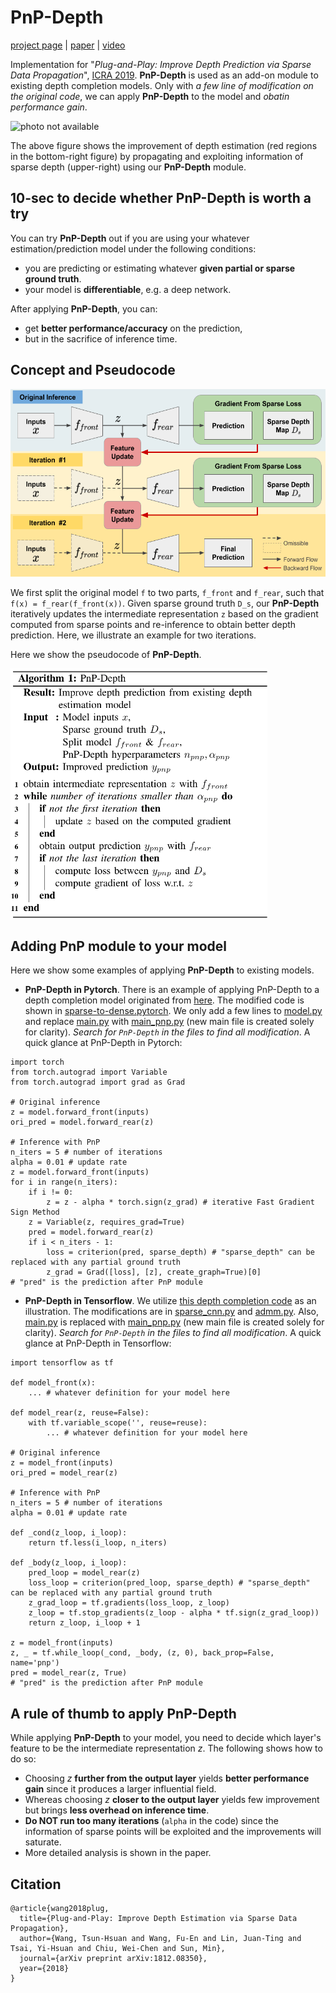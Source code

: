 # PnP-Depth
[project page](https://zswang666.github.io/PnP-Depth-Project-Page/) | [paper](https://arxiv.org/abs/1812.08350) | [video](https://drive.google.com/file/d/1XepIu6uSPVI5XidQnabN1_ZLKIfXaQaP/view)

Implementation for "*Plug-and-Play: Improve Depth Prediction via Sparse Data Propagation*", [ICRA 2019](https://www.icra2019.org/). **PnP-Depth** is used as an add-on module to existing depth completion models. Only with *a few line of modification on the original code*, we can apply **PnP-Depth** to the model and *obatin performance gain*.

<img src="index/teaser.gif" alt="photo not available" height="400">

The above figure shows the improvement of depth estimation (red regions in the bottom-right figure) by propagating and exploiting information of sparse depth (upper-right) using our **PnP-Depth** module.


## 10-sec to decide whether PnP-Depth is worth a try
You can try **PnP-Depth** out if you are using your whatever estimation/prediction model under the following conditions:
* you are predicting or estimating whatever **given partial or sparse ground truth**.
* your model is **differentiable**, e.g. a deep network.

After applying **PnP-Depth**, you can:
* get **better performance/accuracy** on the prediction,
* but in the sacrifice of inference time.

## Concept and Pseudocode
<img src="index/method.png" alt="photo not available" height="300">

We first split the original model ```f``` to two parts, ```f_front``` and ```f_rear```, such that ```f(x) = f_rear(f_front(x))```. Given sparse ground truth ```D_s```, our **PnP-Depth** iteratively updates the intermediate representation ```z``` based on the gradient computed from sparse points and re-inference to obtain better depth prediction. Here, we illustrate an example for two iterations.

Here we show the pseudocode of **PnP-Depth**.

<img src="index/pseudocode.png" alt="ToDo" height="400">

## Adding PnP module to your model
Here we show some examples of applying **PnP-Depth** to existing models.
- **PnP-Depth in Pytorch**. There is an example of applying PnP-Depth to a depth completion model originated from [here](https://github.com/fangchangma/sparse-to-dense.pytorch). The modified code is shown in [sparse-to-dense.pytorch](sparse-to-dense.pytorch). We only add a few lines to [model.py](sparse-to-dense.pytorch/models.py) and replace [main.py](sparse-to-dense.pytorch/main.py) with [main_pnp.py](sparse-to-dense.pytorch/main_pnp.py) (new main file is created solely for clarity). *Search for ```PnP-Depth``` in the files to find all modification*. A quick glance at PnP-Depth in Pytorch:
```
import torch
from torch.autograd import Variable
from torch.autograd import grad as Grad

# Original inference
z = model.forward_front(inputs)
ori_pred = model.forward_rear(z)

# Inference with PnP
n_iters = 5 # number of iterations
alpha = 0.01 # update rate
z = model.forward_front(inputs)
for i in range(n_iters):
    if i != 0:
        z = z - alpha * torch.sign(z_grad) # iterative Fast Gradient Sign Method
    z = Variable(z, requires_grad=True)
    pred = model.forward_rear(z)
    if i < n_iters - 1:
        loss = criterion(pred, sparse_depth) # "sparse_depth" can be replaced with any partial ground truth
        z_grad = Grad([loss], [z], create_graph=True)[0]
# "pred" is the prediction after PnP module
```
- **PnP-Depth in Tensorflow**. We utilize [this depth completion code](https://github.com/nchodosh/Super-LiDAR) as an illustration. The modifications are in [sparse_cnn.py](Super-LiDAR/sparse_cnn.py) and [admm.py](Super-LiDAR/admm.py). Also, [main.py](sparse-to-dense.pytorch/main.py) is replaced with [main_pnp.py](sparse-to-dense.pytorch/main_pnp.py) (new main file is created solely for clarity). *Search for ```PnP-Depth``` in the files to find all modification*. A quick glance at PnP-Depth in Tensorflow:
```
import tensorflow as tf

def model_front(x):
    ... # whatever definition for your model here

def model_rear(z, reuse=False):
    with tf.variable_scope('', reuse=reuse):
        ... # whatever definition for your model here
        
# Original inference
z = model_front(inputs)
ori_pred = model_rear(z)

# Inference with PnP
n_iters = 5 # number of iterations
alpha = 0.01 # update rate

def _cond(z_loop, i_loop):
    return tf.less(i_loop, n_iters)

def _body(z_loop, i_loop):
    pred_loop = model_rear(z)
    loss_loop = criterion(pred_loop, sparse_depth) # "sparse_depth" can be replaced with any partial ground truth
    z_grad_loop = tf.gradients(loss_loop, z_loop)
    z_loop = tf.stop_gradients(z_loop - alpha * tf.sign(z_grad_loop))
    return z_loop, i_loop + 1
    
z = model_front(inputs)
z, _ = tf.while_loop(_cond, _body, (z, 0), back_prop=False, name='pnp')
pred = model_rear(z, True)
# "pred" is the prediction after PnP module
```

## A rule of thumb to apply PnP-Depth
While applying **PnP-Depth** to your model, you need to decide which layer's feature to be the intermediate representation *z*. The following shows how to do so:
* Choosing *z* **further from the output layer** yields **better performance gain** since it produces a larger influential field.
* Whereas choosing *z* **closer to the output layer** yields few improvement but brings **less overhead on inference time**.
* **Do NOT run too many iterations** (```alpha``` in the code) since the information of sparse points will be exploited and the improvements will saturate.
* More detailed analysis is shown in the paper.

## Citation
```
@article{wang2018plug,
  title={Plug-and-Play: Improve Depth Estimation via Sparse Data Propagation},
  author={Wang, Tsun-Hsuan and Wang, Fu-En and Lin, Juan-Ting and Tsai, Yi-Hsuan and Chiu, Wei-Chen and Sun, Min},
  journal={arXiv preprint arXiv:1812.08350},
  year={2018}
}
```